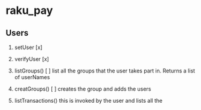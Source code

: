 # raku_pay

## Users

1. setUser [x]
2. verifyUser [x]

3. listGroups() [ ]
    list all the groups that the user takes part in. 
    Returns a list of userNames

4. creatGroups() [ ]
    creates the group and adds the users

5. listTransactions()
    this is invoked by the user and lists all the 